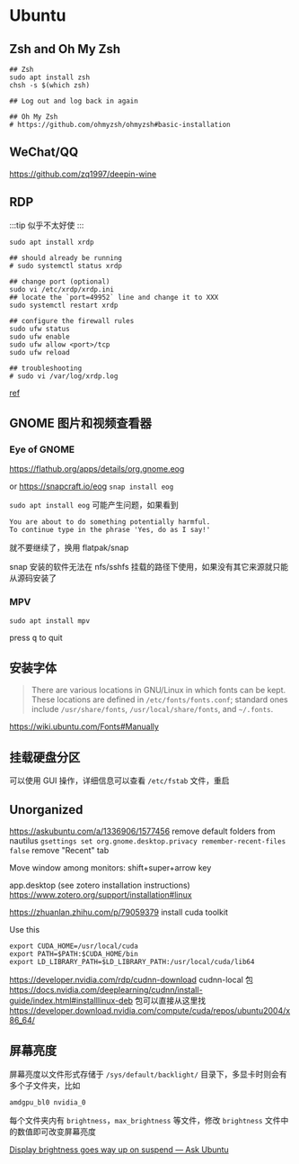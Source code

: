 # Ubuntu

## Zsh and Oh My Zsh

```shelldoc
## Zsh
sudo apt install zsh
chsh -s $(which zsh)

## Log out and log back in again

## Oh My Zsh
# https://github.com/ohmyzsh/ohmyzsh#basic-installation
```

## WeChat/QQ

<https://github.com/zq1997/deepin-wine>

## RDP

:::tip
似乎不太好使
:::

```shelldoc
sudo apt install xrdp

## should already be running
# sudo systemctl status xrdp

## change port (optional)
sudo vi /etc/xrdp/xrdp.ini
## locate the `port=49952` line and change it to XXX
sudo systemctl restart xrdp

## configure the firewall rules
sudo ufw status
sudo ufw enable
sudo ufw allow <port>/tcp
sudo ufw reload

## troubleshooting
# sudo vi /var/log/xrdp.log
```

[ref](https://phoenixnap.com/kb/ubuntu-remote-desktop-from-windows)

## GNOME 图片和视频查看器

### Eye of GNOME

https://flathub.org/apps/details/org.gnome.eog

or https://snapcraft.io/eog `snap install eog`

`sudo apt install eog` 可能产生问题，如果看到

```
You are about to do something potentially harmful.
To continue type in the phrase 'Yes, do as I say!'
```

就不要继续了，换用 flatpak/snap

snap 安装的软件无法在 nfs/sshfs 挂载的路径下使用，如果没有其它来源就只能从源码安装了

### **MPV**

`sudo apt install mpv`

press <kbd>q</kbd> to quit

## 安装字体

> There are various locations in GNU/Linux in which fonts can be kept. These locations are defined in `/etc/fonts/fonts.conf`; standard ones include `/usr/share/fonts`, `/usr/local/share/fonts`, and `~/.fonts`.

<https://wiki.ubuntu.com/Fonts#Manually>

## 挂载硬盘分区

可以使用 GUI 操作，详细信息可以查看 `/etc/fstab` 文件，重启

## Unorganized

<https://askubuntu.com/a/1336906/1577456> remove default folders from nautilus
`gsettings set org.gnome.desktop.privacy remember-recent-files false` remove "Recent" tab

Move window among monitors: shift+super+arrow key

app.desktop (see zotero installation instructions)
<https://www.zotero.org/support/installation#linux>

<https://zhuanlan.zhihu.com/p/79059379> install cuda toolkit

Use this
```shell
export CUDA_HOME=/usr/local/cuda
export PATH=$PATH:$CUDA_HOME/bin
export LD_LIBRARY_PATH=$LD_LIBRARY_PATH:/usr/local/cuda/lib64
```

<https://developer.nvidia.com/rdp/cudnn-download> cudnn-local 包
<https://docs.nvidia.com/deeplearning/cudnn/install-guide/index.html#installlinux-deb>
包可以直接从这里找 <https://developer.download.nvidia.com/compute/cuda/repos/ubuntu2004/x86_64/>

## 屏幕亮度

屏幕亮度以文件形式存储于 `/sys/default/backlight/` 目录下，多显卡时则会有多个子文件夹，比如

```
amdgpu_bl0 nvidia_0
```

每个文件夹内有 `brightness`，`max_brightness` 等文件，修改 `brightness` 文件中的数值即可改变屏幕亮度

[Display brightness goes way up on suspend — Ask Ubuntu](https://askubuntu.com/a/1313453/1577456)
